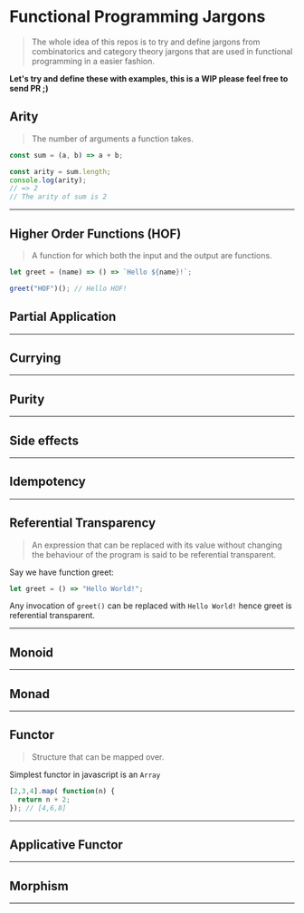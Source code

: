 # Functional Programming Jargons

> The whole idea of this repos is to try and define jargons from combinatorics and category theory jargons that are used in functional programming in a easier fashion.

__Let's try and define these with examples, this is a WIP please feel free to send PR ;)__


## Arity

> The number of arguments a function takes.

```js
const sum = (a, b) => a + b;

const arity = sum.length;
console.log(arity);
// => 2
// The arity of sum is 2
```
---

## Higher Order Functions (HOF)
> A function for which both the input and the output are functions.

```js
let greet = (name) => () => `Hello ${name}!`;
```

```js
greet("HOF")(); // Hello HOF!
```

## Partial Application

---

## Currying

---

## Purity

---

## Side effects

---

## Idempotency

---

## Referential Transparency

> An expression that can be replaced with its value without changing the
behaviour of the program is said to be referential transparent.

Say we have function greet:

```js
let greet = () => "Hello World!";
```

Any invocation of `greet()` can be replaced with `Hello World!` hence greet is
referential transparent.

---

## Monoid

---

## Monad

---

## Functor
> Structure that can be mapped over.

Simplest functor in javascript is an `Array`

```js
[2,3,4].map( function(n) {
  return n + 2;
}); // [4,6,8]
```

---

## Applicative Functor

---


## Morphism

---
